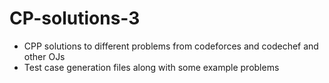 # CP-solutions-3
 - CPP solutions to different problems from codeforces and codechef and other OJs
 - Test case generation files along with some example problems
